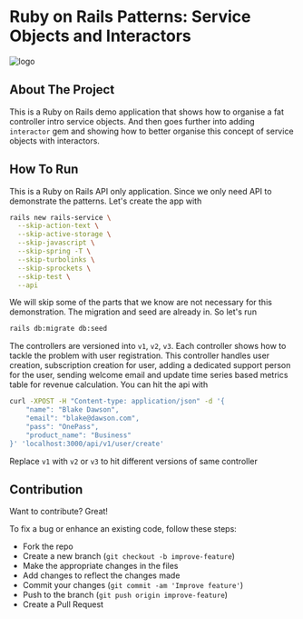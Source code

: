 # Ruby on Rails Patterns: Service Objects and Interactors

![logo](https://res.cloudinary.com/practicaldev/image/fetch/s--jvDLhx0b--/c_imagga_scale,f_auto,fl_progressive,h_420,q_auto,w_1000/https://dev-to-uploads.s3.amazonaws.com/i/cpcr5w0kgl6j94tss7n9.png)

## About The Project
This is a Ruby on Rails demo application that shows how to organise a fat controller intro service objects.
And then goes further into adding `interactor` gem and showing how to better organise this concept
of service objects with interactors.

## How To Run
This is a Ruby on Rails API only application. Since we only need API to demonstrate the patterns. Let's create the app with

```bash
rails new rails-service \
  --skip-action-text \
  --skip-active-storage \
  --skip-javascript \
  --skip-spring -T \
  --skip-turbolinks \
  --skip-sprockets \
  --skip-test \
  --api
```

We will skip some of the parts that we know are not necessary for this demonstration. The migration and seed are already in. So let's run

```bash
rails db:migrate db:seed
```

The controllers are versioned into `v1`, `v2`, `v3`. Each controller shows how to tackle the problem with user registration.
This controller handles user creation, subscription creation for user, adding a dedicated support person for the user, sending welcome email and update time series based metrics table for revenue calculation.
You can hit the api with

```bash
curl -XPOST -H "Content-type: application/json" -d '{
    "name": "Blake Dawson",
    "email": "blake@dawson.com",
    "pass": "OnePass",
    "product_name": "Business"
}' 'localhost:3000/api/v1/user/create'
```

Replace `v1` with `v2` or `v3` to hit different versions of same controller

## Contribution
Want to contribute? Great!

To fix a bug or enhance an existing code, follow these steps:

- Fork the repo
- Create a new branch (`git checkout -b improve-feature`)
- Make the appropriate changes in the files
- Add changes to reflect the changes made
- Commit your changes (`git commit -am 'Improve feature'`)
- Push to the branch (`git push origin improve-feature`)
- Create a Pull Request
